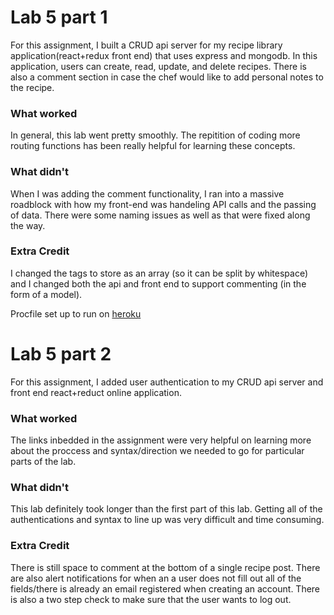 # Lab 5 part 1
For this assignment, I built a CRUD api server for my recipe library application(react+redux front end) that uses express and mongodb. In this application, users can create, read, update, and delete recipes. There is also a comment section in case the chef would like to add personal notes to the recipe. 

### What worked
In general, this lab went pretty smoothly. The repitition of coding more routing functions has been really helpful for learning these concepts. 


### What didn't
When I was adding the comment functionality, I ran into a massive roadblock with how my front-end was handeling API calls and the passing of data. There were some naming issues as well as that were fixed along the way.


### Extra Credit
I changed the tags to store as an array (so it can be split by whitespace) and I changed both the api and front end to support commenting (in the form of a model). 

Procfile set up to run on [heroku](https://devcenter.heroku.com/articles/getting-started-with-nodejs#deploy-the-app)

# Lab 5 part 2
For this assignment, I added user authentication to my CRUD api server and front end react+reduct online application. 

### What worked 
The links inbedded in the assignment were very helpful on learning more about the proccess and syntax/direction we needed to go for particular parts of the lab.

### What didn't
This lab definitely took longer than the first part of this lab. Getting all of the authentications and syntax to line up was very difficult and time consuming. 

### Extra Credit
There is still space to comment at the bottom of a single recipe post. There are also alert notifications for when an a user does not fill out all of the fields/there is already an email registered when creating an account. There is also a two step check to make sure that the user wants to log out. 
